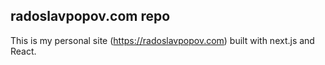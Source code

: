 ## radoslavpopov.com repo

This is my personal site (https://radoslavpopov.com) built with next.js and React.
